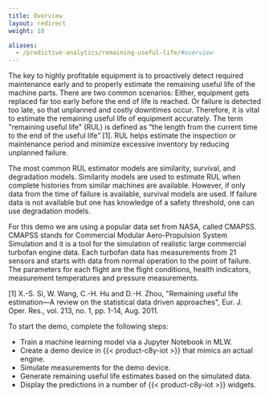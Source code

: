 ```yaml
---
title: Overview
layout: redirect
weight: 10

aliases:
  - /predictive-analytics/remaining-useful-life/#overview
---
```


The key to highly profitable equipment is to proactively detect required maintenance early and to properly estimate the remaining useful life of the machine parts. There are two common scenarios: Either, equipment gets replaced far too early before the end of life is reached. Or failure is detected too late, so that unplanned and costly downtimes occur. Therefore, it is vital to estimate the remaining useful life of equipment accurately. The term "remaining useful life" (RUL) is defined as “the length from the current time to the end of the useful life” [1]. RUL helps estimate the inspection or maintenance period and minimize excessive inventory by reducing unplanned failure.

The most common RUL estimator models are similarity, survival, and degradation models. Similarity models are used to estimate RUL when complete histories from similar machines are available. However, if only data from the time of failure is available,  survival models are used. If failure data is not available but one has knowledge of a safety threshold, one can use degradation models.

For this demo we are using a popular data set from NASA, called CMAPSS. CMAPSS stands for Commercial Modular Aero-Propulsion System Simulation and it is a tool for the simulation of realistic large commercial turbofan engine data. Each turbofan data has measurements from 21 sensors and starts with data from normal operation to the point of failure. The parameters for each flight are the flight conditions, health indicators, measurement temperatures and pressure measurements.


[1] X.-S. Si, W. Wang, C.-H. Hu and D.-H. Zhou, "Remaining useful life estimation—A review on the statistical data driven approaches", Eur. J. Oper. Res., vol. 213, no. 1, pp. 1-14, Aug. 2011.



To start the demo, complete the following steps:

* Train a machine learning model via a Jupyter Notebook in MLW.
* Create a demo device in {{< product-c8y-iot >}} that mimics an actual engine.
* Simulate measurements for the demo device.
* Generate remaining useful life estimates based on the simulated data.
* Display the predictions in a number of {{< product-c8y-iot >}} widgets.


